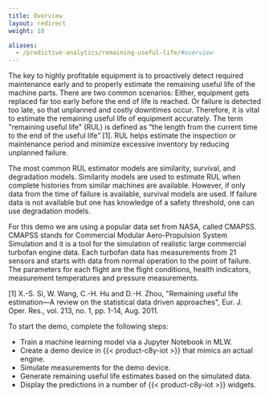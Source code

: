 ```yaml
---
title: Overview
layout: redirect
weight: 10

aliases:
  - /predictive-analytics/remaining-useful-life/#overview
---
```


The key to highly profitable equipment is to proactively detect required maintenance early and to properly estimate the remaining useful life of the machine parts. There are two common scenarios: Either, equipment gets replaced far too early before the end of life is reached. Or failure is detected too late, so that unplanned and costly downtimes occur. Therefore, it is vital to estimate the remaining useful life of equipment accurately. The term "remaining useful life" (RUL) is defined as “the length from the current time to the end of the useful life” [1]. RUL helps estimate the inspection or maintenance period and minimize excessive inventory by reducing unplanned failure.

The most common RUL estimator models are similarity, survival, and degradation models. Similarity models are used to estimate RUL when complete histories from similar machines are available. However, if only data from the time of failure is available,  survival models are used. If failure data is not available but one has knowledge of a safety threshold, one can use degradation models.

For this demo we are using a popular data set from NASA, called CMAPSS. CMAPSS stands for Commercial Modular Aero-Propulsion System Simulation and it is a tool for the simulation of realistic large commercial turbofan engine data. Each turbofan data has measurements from 21 sensors and starts with data from normal operation to the point of failure. The parameters for each flight are the flight conditions, health indicators, measurement temperatures and pressure measurements.


[1] X.-S. Si, W. Wang, C.-H. Hu and D.-H. Zhou, "Remaining useful life estimation—A review on the statistical data driven approaches", Eur. J. Oper. Res., vol. 213, no. 1, pp. 1-14, Aug. 2011.



To start the demo, complete the following steps:

* Train a machine learning model via a Jupyter Notebook in MLW.
* Create a demo device in {{< product-c8y-iot >}} that mimics an actual engine.
* Simulate measurements for the demo device.
* Generate remaining useful life estimates based on the simulated data.
* Display the predictions in a number of {{< product-c8y-iot >}} widgets.


